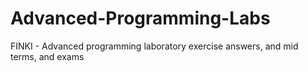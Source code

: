 # Advanced-Programming-Labs

FINKI - Advanced programming laboratory exercise answers, and mid terms, and exams
